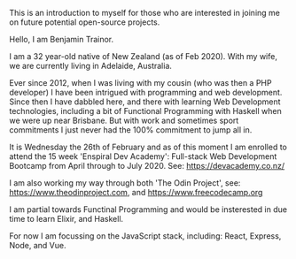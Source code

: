 
This is an introduction to myself for those who are interested in joining me on future potential open-source projects.

Hello, I am Benjamin Trainor. 

I am a 32 year-old native of New Zealand (as of Feb 2020). With my wife, we are currently living in Adelaide, Australia. 

Ever since 2012, when I was living with my cousin (who was then a PHP developer) I have been intrigued with programming and web development. Since then I have dabbled here, and there with learning Web Development technologies, including a bit of Functional Programming with Haskell when we were up near Brisbane. But with work and sometimes sport commitments I just never had the 100% commitment to jump all in. 

It is Wednesday the 26th of February and as of this moment I am enrolled to attend the 15 week 'Enspiral Dev Academy': Full-stack Web Development Bootcamp from April through to July 2020. See: https://devacademy.co.nz/ 

I am also working my way through both 'The Odin Project', see: https://www.theodinproject.com, and https://www.freecodecamp.org

I am partial towards Functinal Programming and would be insterested in due time to learn Elixir, and Haskell. 

For now I am focussing on the JavaScript stack, including: React, Express, Node, and Vue. 

